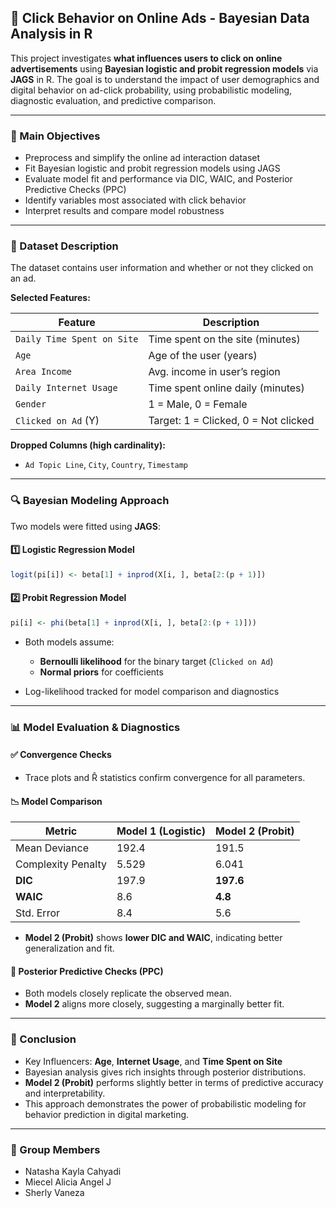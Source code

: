 ## 📢 Click Behavior on Online Ads - Bayesian Data Analysis in R

This project investigates **what influences users to click on online advertisements** using **Bayesian logistic and probit regression models** via **JAGS** in R. The goal is to understand the impact of user demographics and digital behavior on ad-click probability, using probabilistic modeling, diagnostic evaluation, and predictive comparison.

---

### 🎯 Main Objectives

* Preprocess and simplify the online ad interaction dataset
* Fit Bayesian logistic and probit regression models using JAGS
* Evaluate model fit and performance via DIC, WAIC, and Posterior Predictive Checks (PPC)
* Identify variables most associated with click behavior
* Interpret results and compare model robustness

---

### 🧾 Dataset Description

The dataset contains user information and whether or not they clicked on an ad.

**Selected Features:**

| Feature                    | Description                          |
| -------------------------- | ------------------------------------ |
| `Daily Time Spent on Site` | Time spent on the site (minutes)     |
| `Age`                      | Age of the user (years)              |
| `Area Income`              | Avg. income in user’s region         |
| `Daily Internet Usage`     | Time spent online daily (minutes)    |
| `Gender`                   | 1 = Male, 0 = Female                 |
| `Clicked on Ad` (Y)        | Target: 1 = Clicked, 0 = Not clicked |

**Dropped Columns (high cardinality):**

* `Ad Topic Line`, `City`, `Country`, `Timestamp`

---

### 🔍 Bayesian Modeling Approach

Two models were fitted using **JAGS**:

#### 1️⃣ Logistic Regression Model

```r
logit(pi[i]) <- beta[1] + inprod(X[i, ], beta[2:(p + 1)])
```

#### 2️⃣ Probit Regression Model

```r
pi[i] <- phi(beta[1] + inprod(X[i, ], beta[2:(p + 1)]))
```

* Both models assume:

  * **Bernoulli likelihood** for the binary target (`Clicked on Ad`)
  * **Normal priors** for coefficients
* Log-likelihood tracked for model comparison and diagnostics

---

### 📊 Model Evaluation & Diagnostics

#### ✅ Convergence Checks

* Trace plots and R̂ statistics confirm convergence for all parameters.

#### 📉 Model Comparison

| Metric             | Model 1 (Logistic) | Model 2 (Probit) |
| ------------------ | ------------------ | ---------------- |
| Mean Deviance      | 192.4              | 191.5            |
| Complexity Penalty | 5.529              | 6.041            |
| **DIC**            | 197.9              | **197.6**        |
| **WAIC**           | 8.6                | **4.8**          |
| Std. Error         | 8.4                | 5.6              |

* **Model 2 (Probit)** shows **lower DIC and WAIC**, indicating better generalization and fit.

#### 🔄 Posterior Predictive Checks (PPC)

* Both models closely replicate the observed mean.
* **Model 2** aligns more closely, suggesting a marginally better fit.

---

### 📌 Conclusion

* Key Influencers: **Age**, **Internet Usage**, and **Time Spent on Site**
* Bayesian analysis gives rich insights through posterior distributions.
* **Model 2 (Probit)** performs slightly better in terms of predictive accuracy and interpretability.
* This approach demonstrates the power of probabilistic modeling for behavior prediction in digital marketing.

---

### 👥 Group Members

* Natasha Kayla Cahyadi
* Miecel Alicia Angel J
* Sherly Vaneza
